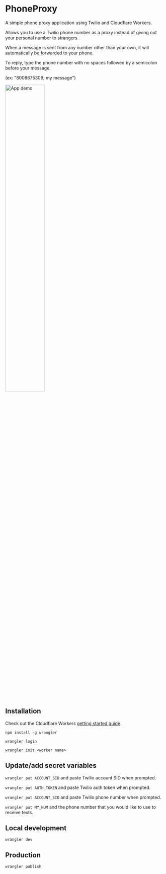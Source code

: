 # PhoneProxy

A simple phone proxy application using Twilio and Cloudflare Workers.

Allows you to use a Twilio phone number as a proxy instead of giving out your personal number to strangers.

When a message is sent from any number other than your own, it will automatically be forwarded to your phone.

To reply, type the phone number with no spaces followed by a semicolon before your message. 

(ex: "8008675309; my message")

<img src="/images/Demo.GIF" alt="App demo" height="50%" width="50%">


## Installation

Check out the Cloudflare Workers [getting started guide](https://developers.cloudflare.com/workers/get-started/guide/).

`npm install -g wrangler`

`wrangler login`

`wrangler init <worker name>`

## Update/add secret variables

`wrangler put ACCOUNT_SID` and paste Twilio account SID when prompted.

`wrangler put AUTH_TOKEN` and paste Twilio auth token when prompted.

`wrangler put ACCOUNT_SID` and paste Twilio phone number when prompted.

`wrangler put MY_NUM` and the phone number that you would like to use to receive texts.

## Local development

`wrangler dev`

## Production

`wrangler publish`


